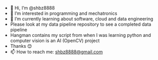 - 👋 Hi, I’m @shbz8888
- 👀 I’m interested in programming and mechatronics
- 🌱 I’m currently learning about software, cloud and data engineering
- Please look at my data pipeline repository to see a completed data pipeline
- Hangman contains my script from when I was learning python and computer vision is an AI (OpenCV) project
- Thanks 😊
- 📫 How to reach me: shbz8888@gmail.com

<!---
shbz8888/shbz8888 is a ✨ special ✨ repository because its `README.md` (this file) appears on your GitHub profile.
You can click the Preview link to take a look at your changes.
--->
